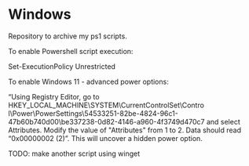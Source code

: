 # Windows
Repository to archive my ps1 scripts.

To enable Powershell script execution:

Set-ExecutionPolicy Unrestricted

To enable Windows 11 - advanced power options:

“Using Registry Editor, go to HKEY_LOCAL_MACHINE\SYSTEM\CurrentControlSet\Contro l\Power\PowerSettings\54533251-82be-4824-96c1-47b60b740d00\be337238-0d82-4146-a960-4f3749d470c7 and select Attributes. Modify the value of "Attributes" from 1 to 2. Data should read “0x00000002 (2)”. This will uncover a hidden power option.

TODO: make another script using winget
